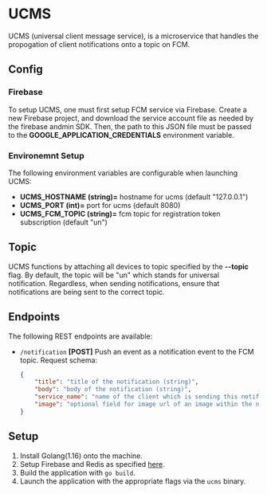 # **UCMS**
UCMS (universal client message service), is a microservice that handles 
the propogation of client notifications onto a topic on FCM.

## **Config**

### **Firebase**
To setup UCMS, one must first setup FCM service via Firebase. Create a new Firebase project,
and download the service account file as needed by the firebase andmin SDK. Then, the path
to this JSON file must be passed to the **GOOGLE_APPLICATION_CREDENTIALS** environment variable.


### **Environemnt Setup**
The following environment variables are configurable when launching UCMS:
- **UCMS_HOSTNAME (string)=** hostname for ucms (default "127.0.0.1")
- **UCMS_PORT (int)=** port for ucms (default 8080)
- **UCMS_FCM_TOPIC (string)=** fcm topic for registration token subscription (default "un")

## **Topic**
UCMS functions by attaching all devices to topic specified by the **--topic** flag. By default,
the topic will be "un" which stands for universal notification. Regardless, when sending
notifications, ensure that notifications are being sent to the correct topic.


## **Endpoints**
The following REST endpoints are available:
- `/notification` **[POST]** Push an event as a notification event to the FCM topic. Request schema:
  ```json
  {
      "title": "title of the notification (string)",
      "body": "body of the notification (string)",
      "service_name": "name of the client which is sending this notification (string)",
      "image": "optional field for image url of an image within the notification. (string)",
  }
  ```

## Setup
1. Install Golang(1.16) onto the machine.
2. Setup Firebase and Redis as specified [here](#config).
3. Build the application with `go build`.
4. Launch the application with the appropriate flags via the `ucms` binary.

